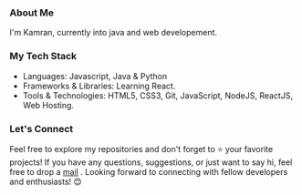### About Me

I'm Kamran, currently into java and web developement. 

### My Tech Stack

- Languages: Javascript, Java & Python
- Frameworks & Libraries: Learning React.
- Tools & Technologies: HTML5, CSS3, Git, JavaScript, NodeJS, ReactJS, Web Hosting.

### Let's Connect

Feel free to explore my repositories and don't forget to ⭐️ your favorite projects! If you have any questions, suggestions, or just want to say hi, feel free to drop a [mail](@khankamranalwi@gmail.com) . Looking forward to connecting with fellow developers and enthusiasts! 😊
